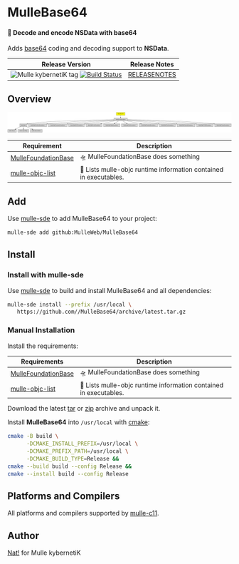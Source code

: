 # MulleBase64

#### 💬 Decode and encode NSData with base64


Adds [base64](https://en.wikipedia.org/wiki/Base64) coding and decoding support
to **NSData**.

| Release Version                                       | Release Notes
|-------------------------------------------------------|--------------
| ![Mulle kybernetiK tag](https://img.shields.io/github/tag//MulleBase64.svg?branch=release) [![Build Status](https://github.com//MulleBase64/workflows/CI/badge.svg?branch=release)](//github.com//MulleBase64/actions)| [RELEASENOTES](RELEASENOTES.md) |








## Overview
![Overview](overview.dot.svg)

| Requirement                                  | Description
|----------------------------------------------|-----------------------
| [MulleFoundationBase](https://github.com/MulleFoundation/MulleFoundationBase)             | 🛸 MulleFoundationBase does something
| [mulle-objc-list](https://github.com/mulle-objc/mulle-objc-list)             | 📒 Lists mulle-objc runtime information contained in executables.


## Add

Use [mulle-sde](//github.com/mulle-sde) to add MulleBase64 to your project:

``` sh
mulle-sde add github:MulleWeb/MulleBase64
```

## Install

### Install with mulle-sde

Use [mulle-sde](//github.com/mulle-sde) to build and install MulleBase64 and all dependencies:

``` sh
mulle-sde install --prefix /usr/local \
   https://github.com//MulleBase64/archive/latest.tar.gz
```

### Manual Installation

Install the requirements:

| Requirements                                 | Description
|----------------------------------------------|-----------------------
| [MulleFoundationBase](https://github.com/MulleFoundation/MulleFoundationBase)             | 🛸 MulleFoundationBase does something
| [mulle-objc-list](https://github.com/mulle-objc/mulle-objc-list)             | 📒 Lists mulle-objc runtime information contained in executables.

Download the latest [tar](https://github.com/MulleWeb/MulleBase64/archive/refs/tags/latest.tar.gz) or [zip](https://github.com/MulleWeb/MulleBase64/archive/refs/tags/latest.zip) archive and unpack it.

Install **MulleBase64** into `/usr/local` with [cmake](https://cmake.org):

``` sh
cmake -B build \
      -DCMAKE_INSTALL_PREFIX=/usr/local \
      -DCMAKE_PREFIX_PATH=/usr/local \
      -DCMAKE_BUILD_TYPE=Release &&
cmake --build build --config Release &&
cmake --install build --config Release
```

## Platforms and Compilers

All platforms and compilers supported by
[mulle-c11](//github.com/mulle-c/mulle-c11).


## Author

[Nat!](https://mulle-kybernetik.com/weblog) for Mulle kybernetiK

